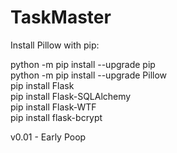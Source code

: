 # TaskMaster
 
Install Pillow with pip:

python -m pip install --upgrade pip <br>
python -m pip install --upgrade Pillow <br>
pip install Flask <br>
pip install Flask-SQLAlchemy <br>
pip install Flask-WTF <br>
pip install flask-bcrypt <br>




v0.01 - Early Poop
